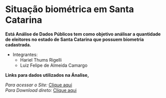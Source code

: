 # Situação biométrica em Santa Catarina
 
 
  **Está Análise de Dados Públicos tem como objetivo análisar a quantidade de eleitores no estado de Santa Catarina que possuem biometria cadastrada.**

* Integrantes:
   * Hariel Thums Rigelli
   * Luiz Felipe de Almeida Camargo

**Links para dados utilizados na Ánalise,**  

*Para acessar o Site:* [Clique aqui](https://www.tse.jus.br/eleicoes/estatisticas/repositorio-de-dados-eleitorais-1)  
*Para Download direto:* [Clique aqui](https://cdn.tse.jus.br/estatistica/sead/odsele/perfil_eleitor_secao/perfil_eleitor_secao_ATUAL_SC.zip)  


